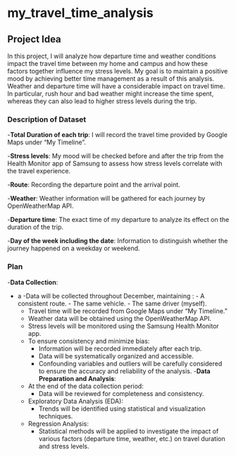 # my_travel_time_analysis
## Project Idea
In this project, I will analyze how departure time and weather conditions impact the travel time between my home and campus and how these factors together influence my stress levels. My goal is to maintain a positive mood by achieving better time management as a result of this analysis. Weather and departure time will have a considerable impact on travel time. In particular, rush hour and bad weather might increase the time spent, whereas they can also lead to higher stress levels during the trip.


### Description of Dataset
-**Total Duration of each trip**: I will record the travel time provided by Google Maps under “My Timeline”.

-**Stress levels**: My mood will be checked before and after the trip from the Health Monitor app of Samsung to assess how stress levels correlate with the travel experience.

-**Route**: Recording the departure point and the arrival point.

-**Weather**: Weather information will be gathered for each journey by OpenWeatherMap API.

-**Departure time**: The exact time of my departure to analyze its effect on the duration of the trip.

-**Day of the week including the date**: Information to distinguish whether the journey happened on a weekday or weekend.


### Plan

-**Data Collection**:

- a
  	-Data will be collected throughout December, maintaining :
  		- A consistent route.
		- The same vehicle.
		- The same driver (myself).
	- Travel time will be recorded from Google Maps under “My Timeline.”
 	- Weather data will be obtained using the OpenWeatherMap API.
 	- Stress levels will be monitored using the Samsung Health Monitor app.
	- To ensure consistency and minimize bias:
		- Information will be recorded immediately after each trip.
		- Data will be systematically organized and accessible.  
		- Confounding variables and outliers will be carefully considered to ensure the accuracy and reliability of the analysis. 
-**Data Preparation and Analysis**:
	- At the end of the data collection period:
		- Data will be reviewed for completeness and consistency.
  	- Exploratory Data Analysis (EDA): 
		- Trends will be identified using statistical and visualization techniques.  
	- Regression Analysis: 
		- Statistical methods will be applied to investigate the impact of various factors (departure time, weather, etc.) on travel duration and stress levels.
